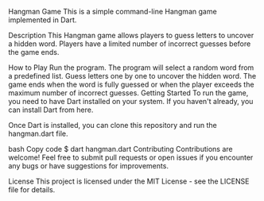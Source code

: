Hangman Game
This is a simple command-line Hangman game implemented in Dart.

Description
This Hangman game allows players to guess letters to uncover a hidden word. Players have a limited number of incorrect guesses before the game ends.

How to Play
Run the program.
The program will select a random word from a predefined list.
Guess letters one by one to uncover the hidden word.
The game ends when the word is fully guessed or when the player exceeds the maximum number of incorrect guesses.
Getting Started
To run the game, you need to have Dart installed on your system. If you haven't already, you can install Dart from here.

Once Dart is installed, you can clone this repository and run the hangman.dart file.

bash
Copy code
$ dart hangman.dart
Contributing
Contributions are welcome! Feel free to submit pull requests or open issues if you encounter any bugs or have suggestions for improvements.

License
This project is licensed under the MIT License - see the LICENSE file for details.

